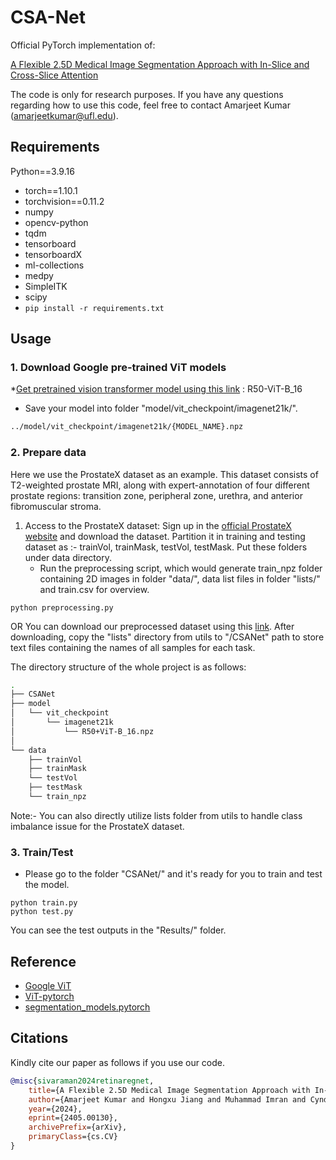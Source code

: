 # CSA-Net
Official PyTorch implementation of: 

[A Flexible 2.5D Medical Image Segmentation Approach with In-Slice and Cross-Slice Attention](https://arxiv.org/abs/2405.00130)

The code is only for research purposes. If you have any questions regarding how to use this code, feel free to contact Amarjeet Kumar (amarjeetkumar@ufl.edu).

## Requirements
Python==3.9.16
* torch==1.10.1
* torchvision==0.11.2
* numpy
* opencv-python
* tqdm
* tensorboard
* tensorboardX
* ml-collections
* medpy
* SimpleITK
* scipy
* `pip install -r requirements.txt`

## Usage

### 1. Download Google pre-trained ViT models
*[Get pretrained vision transformer model using this link](https://console.cloud.google.com/storage/browser/vit_models/imagenet21k?pageState=(%22StorageObjectListTable%22:(%22f%22:%22%255B%255D%22))&prefix=&forceOnObjectsSortingFiltering=false) : R50-ViT-B_16
* Save your model into folder "model/vit_checkpoint/imagenet21k/".
```bash
../model/vit_checkpoint/imagenet21k/{MODEL_NAME}.npz
```

### 2. Prepare data

Here we use the ProstateX dataset as an example. This dataset consists of T2-weighted prostate MRI, along with expert-annotation of four different prostate regions: transition zone, peripheral zone, urethra, and anterior fibromuscular stroma.

1. Access to the ProstateX dataset:
   Sign up in the [official ProstateX website](https://www.cancerimagingarchive.net/collection/prostatex/) and download the dataset. Partition it in training and testing dataset as :- trainVol, trainMask, testVol, testMask. Put these folders under data directory.
      * Run the preprocessing script, which would generate train_npz folder containing 2D images in folder "data/", data list files in folder "lists/" and train.csv for overview.
```
python preprocessing.py
```
OR You can download our preprocessed dataset using this [link](https://drive.google.com/drive/folders/1qAkX34E_5kP-2pKDI0RChqWKfTNl1FVQ?usp=sharing). After downloading, copy the "lists" directory from utils to "/CSANet" path to store text files containing the names of all samples for each task.

The directory structure of the whole project is as follows:

```bash
.
├── CSANet
├── model
│   └── vit_checkpoint
│       └── imagenet21k
│           └── R50+ViT-B_16.npz
│           
└── data
    ├── trainVol
    ├── trainMask
    └── testVol
    ├── testMask
    └── train_npz     
```


Note:- You can also directly utilize lists folder from utils to handle class imbalance issue for the ProstateX dataset.

### 3. Train/Test
* Please go to the folder "CSANet/" and it's ready for you to train and test the model.
```
python train.py
python test.py
```
You can see the test outputs in the "Results/" folder.

## Reference
* [Google ViT](https://github.com/google-research/vision_transformer)
* [ViT-pytorch](https://github.com/jeonsworld/ViT-pytorch)
* [segmentation_models.pytorch](https://github.com/qubvel/segmentation_models.pytorch)

## Citations
Kindly cite our paper as follows if you use our code.
```bibtex
@misc{sivaraman2024retinaregnet,
    title={A Flexible 2.5D Medical Image Segmentation Approach with In-Slice and Cross-Slice Attention},
    author={Amarjeet Kumar and Hongxu Jiang and Muhammad Imran and Cyndi Valdes and Gabriela Leon and Dahyun Kang and  Parvathi Nataraj and Yuyin Zhou and Michael D. Weiss and Wei Shao},
    year={2024},
    eprint={2405.00130},
    archivePrefix={arXiv},
    primaryClass={cs.CV}
}
```
